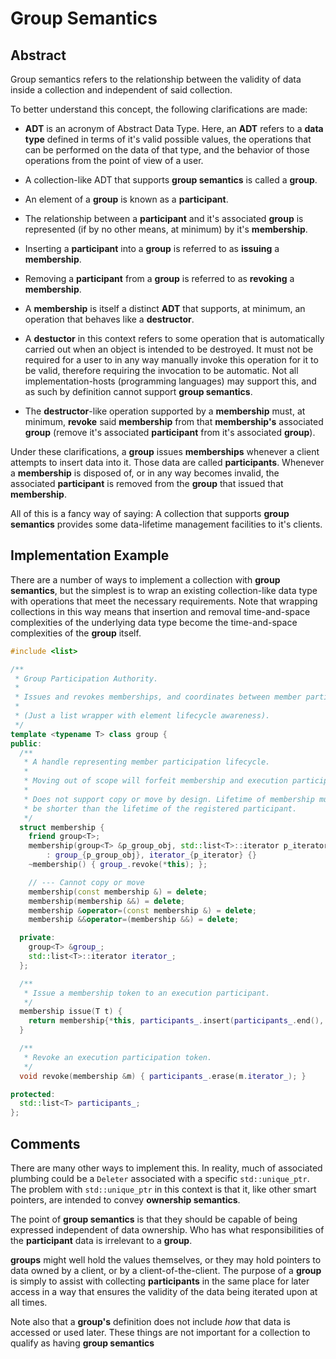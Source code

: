 # Group Semantics

## Abstract

Group semantics refers to the relationship between the validity of data inside
a collection and independent of said collection.

To better understand this concept, the following clarifications are made:

- **ADT** is an acronym of Abstract Data Type. Here, an **ADT** refers to a
  **data type** defined in terms of it's valid possible values, the operations
  that can be performed on the data of that type, and the behavior of those
  operations from the point of view of a user.

- A collection-like ADT that supports **group semantics** is called a **group**.

- An element of a **group** is known as a **participant**.

- The relationship between a **participant** and it's associated **group** is
  represented (if by no other means, at minimum) by it's **membership**.

- Inserting a **participant** into a **group** is referred to as **issuing** a
  **membership**.

- Removing a **participant** from a **group** is referred to as **revoking** a
  **membership**.

- A **membership** is itself a distinct **ADT** that supports, at minimum, an
  operation that behaves like a **destructor**.

- A **destuctor** in this context refers to some operation that is
  automatically carried out when an object is intended to be destroyed. It must
  not be required for a user to in any way manually invoke this operation for it
  to be valid, therefore requiring the invocation to be automatic. Not all
  implementation-hosts (programming languages) may support this, and as such
  by definition cannot support **group semantics**.

- The **destructor**-like operation supported by a **membership** must, at
  minimum, **revoke** said **membership** from that **membership's** associated
  **group** (remove it's associated **participant** from it's associated
  **group**).

Under these clarifications, a **group** issues **memberships** whenever a
client attempts to insert data into it. Those data are called
**participants**. Whenever a **membership** is disposed of, or in any way
becomes invalid, the associated **participant** is removed from the **group**
that issued that **membership**.

All of this is a fancy way of saying: A collection that supports **group
semantics** provides some data-lifetime management facilities to it's clients.

## Implementation Example

There are a number of ways to implement a collection with **group semantics**,
but the simplest is to wrap an existing collection-like data type with
operations that meet the necessary requirements. Note that wrapping collections
in this way means that insertion and removal time-and-space complexities of the
underlying data type become the time-and-space complexities of the **group**
itself.

```c++
#include <list>

/**
 * Group Participation Authority.
 *
 * Issues and revokes memberships, and coordinates between member participants.
 *
 * (Just a list wrapper with element lifecycle awareness).
 */
template <typename T> class group {
public:
  /**
   * A handle representing member participation lifecycle.
   *
   * Moving out of scope will forfeit membership and execution participation.
   *
   * Does not support copy or move by design. Lifetime of membership must
   * be shorter than the lifetime of the registered participant.
   */
  struct membership {
    friend group<T>;
    membership(group<T> &p_group_obj, std::list<T>::iterator p_iterator)
        : group_{p_group_obj}, iterator_{p_iterator} {}
    ~membership() { group_.revoke(*this); };

    // --- Cannot copy or move
    membership(const membership &) = delete;
    membership(membership &&) = delete;
    membership &operator=(const membership &) = delete;
    membership &&operator=(membership &&) = delete;

  private:
    group<T> &group_;
    std::list<T>::iterator iterator_;
  };

  /**
   * Issue a membership token to an execution participant.
   */
  membership issue(T t) {
    return membership{*this, participants_.insert(participants_.end(), t)};
  }

  /**
   * Revoke an execution participation token.
   */
  void revoke(membership &m) { participants_.erase(m.iterator_); }

protected:
  std::list<T> participants_;
};
```

## Comments

There are many other ways to implement this. In reality, much of associated
plumbing could be a `Deleter` associated with a specific `std::unique_ptr`. The
problem with `std::unique_ptr` in this context is that it, like other smart
pointers, are intended to convey **ownership semantics**.

The point of **group semantics** is that they should be capable of being
expressed independent of data ownership. Who has what responsibilities of the
**participant** data is irrelevant to a **group**.

**groups** might well hold the values themselves, or they may hold pointers to
data owned by a client, or by a client-of-the-client. The purpose of a
**group** is simply to assist with collecting **participants** in the same
place for later access in a way that ensures the validity of the data being
iterated upon at all times.

Note also that a **group's** definition does not include _how_ that data is
accessed or used later. These things are not important for a collection to
qualify as having **group semantics**
